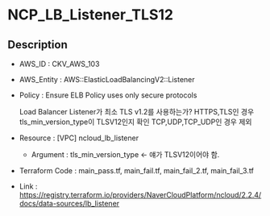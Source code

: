# NCP_LB_Listener_TLS12

## Description

- AWS_ID : CKV_AWS_103
- AWS_Entity : AWS::ElasticLoadBalancingV2::Listener
- Policy : Ensure ELB Policy uses only secure protocols
    
    Load Balancer Listener가 최소 TLS v1.2를 사용하는가?
    HTTPS,TLS인 경우 tls_min_version_type이 TLSV12인지 확인
    TCP,UDP,TCP_UDP인 경우 제외
    
- Resource : [VPC] ncloud_lb_listener
    - Argument : tls_min_version_type ← 얘가 TLSV12이어야 함.
- Terraform Code : main_pass.tf, main_fail.tf, main_fail_2.tf, main_fail_3.tf
- Link : https://registry.terraform.io/providers/NaverCloudPlatform/ncloud/2.2.4/docs/data-sources/lb_listener
